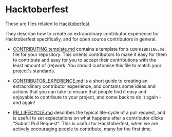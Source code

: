# Hacktoberfest

These are files related to [Hacktoberfest](https://hacktoberfest.digitalocean.com/).

They describe how to create an extraordinary contributor experience for Hacktoberfest specifically, and for open source contributors in general. 

* [CONTRIBUTING.template.md](CONTRIBUTING.template.md) contains a template for a `CONTRIBUTING.md` file for your repository. This orients contributors to make it easy for them to contribute and easy for you to accept their contributions with the least amount of (re)work. You should customise this file to match your project's standards.

* [CONTRIBUTOR_EXPERIENCE.md](CONTRIBUTOR_EXPERIENCE.md) is a short guide to creating an extraordinary contributor experience, and contains some ideas and actions that you can take to ensure that people find it easy and enjoyable to contribute to your project, and come back to do it again - and again!

* [PR_LIFECYCLE.md](PR_LIFECYCLE.md) describes the typical life-cycle of a pull request, and is useful to set expectations on what happens after a contributor clicks "Submit Pull Request". This is useful for Hacktoberfest, when we are actively encouraging people to contribute, many for the first time.
